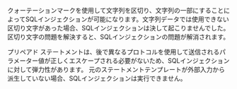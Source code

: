 
クォーテーションマークを使用して文字列を区切り、文字列の一部にすることによってSQLインジェクションが可能になります。文字列データでは使用できない区切り文字があった場合、SQLインジェクションは決して起こりませんでした。 区切り文字の問題を解決すると、SQLインジェクションの問題が解消されます。

プリペアド ステートメントは、後で異なるプロトコルを使用して送信されるパラメーター値が正しくエスケープされる必要がないため、SQLインジェクションに対して弾力性があります。 元のステートメントテンプレートが外部入力から派生していない場合、SQLインジェクションは実行できません。
